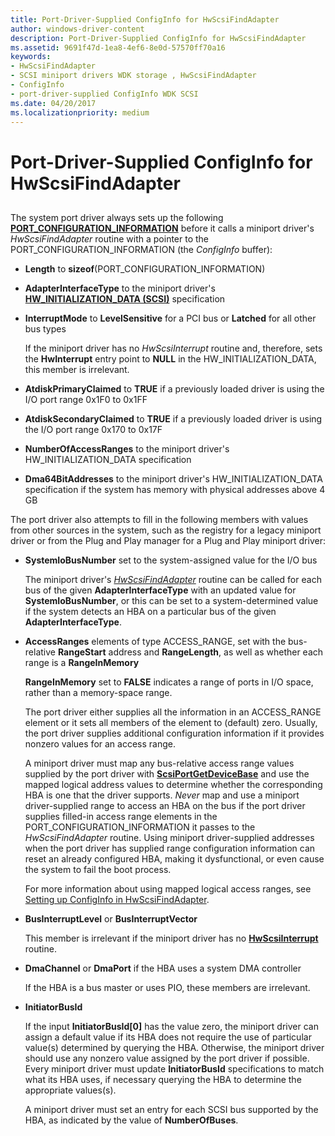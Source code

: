 ```yaml
---
title: Port-Driver-Supplied ConfigInfo for HwScsiFindAdapter
author: windows-driver-content
description: Port-Driver-Supplied ConfigInfo for HwScsiFindAdapter
ms.assetid: 9691f47d-1ea8-4ef6-8e0d-57570ff70a16
keywords:
- HwScsiFindAdapter
- SCSI miniport drivers WDK storage , HwScsiFindAdapter
- ConfigInfo
- port-driver-supplied ConfigInfo WDK SCSI
ms.date: 04/20/2017
ms.localizationpriority: medium
---
```


# Port-Driver-Supplied ConfigInfo for HwScsiFindAdapter


## <span id="ddk_port_driver_supplied_configinfo_for_hwscsifindadapter_kg"></span><span id="DDK_PORT_DRIVER_SUPPLIED_CONFIGINFO_FOR_HWSCSIFINDADAPTER_KG"></span>


The system port driver always sets up the following [**PORT\_CONFIGURATION\_INFORMATION**](https://msdn.microsoft.com/library/windows/hardware/ff563900) before it calls a miniport driver's *HwScsiFindAdapter* routine with a pointer to the PORT\_CONFIGURATION\_INFORMATION (the *ConfigInfo* buffer):

-   **Length** to **sizeof**(PORT\_CONFIGURATION\_INFORMATION)

-   **AdapterInterfaceType** to the miniport driver's [**HW\_INITIALIZATION\_DATA (SCSI)**](https://msdn.microsoft.com/library/windows/hardware/ff557456) specification

-   **InterruptMode** to **LevelSensitive** for a PCI bus or **Latched** for all other bus types

    If the miniport driver has no *HwScsiInterrupt* routine and, therefore, sets the **HwInterrupt** entry point to **NULL** in the HW\_INITIALIZATION\_DATA, this member is irrelevant.

-   **AtdiskPrimaryClaimed** to **TRUE** if a previously loaded driver is using the I/O port range 0x1F0 to 0x1FF

-   **AtdiskSecondaryClaimed** to **TRUE** if a previously loaded driver is using the I/O port range 0x170 to 0x17F

-   **NumberOfAccessRanges** to the miniport driver's HW\_INITIALIZATION\_DATA specification

-   **Dma64BitAddresses** to the miniport driver's HW\_INITIALIZATION\_DATA specification if the system has memory with physical addresses above 4 GB

The port driver also attempts to fill in the following members with values from other sources in the system, such as the registry for a legacy miniport driver or from the Plug and Play manager for a Plug and Play miniport driver:

-   **SystemIoBusNumber** set to the system-assigned value for the I/O bus

    The miniport driver's [*HwScsiFindAdapter*](https://msdn.microsoft.com/library/windows/hardware/ff557300) routine can be called for each bus of the given **AdapterInterfaceType** with an updated value for **SystemIoBusNumber**, or this can be set to a system-determined value if the system detects an HBA on a particular bus of the given **AdapterInterfaceType**.

-   **AccessRanges** elements of type ACCESS\_RANGE, set with the bus-relative **RangeStart** address and **RangeLength**, as well as whether each range is a **RangeInMemory**

    **RangeInMemory** set to **FALSE** indicates a range of ports in I/O space, rather than a memory-space range.

    The port driver either supplies all the information in an ACCESS\_RANGE element or it sets all members of the element to (default) zero. Usually, the port driver supplies additional configuration information if it provides nonzero values for an access range.

    A miniport driver must map any bus-relative access range values supplied by the port driver with [**ScsiPortGetDeviceBase**](https://msdn.microsoft.com/library/windows/hardware/ff564629) and use the mapped logical address values to determine whether the corresponding HBA is one that the driver supports. *Never* map and use a miniport driver-supplied range to access an HBA on the bus if the port driver supplies filled-in access range elements in the PORT\_CONFIGURATION\_INFORMATION it passes to the *HwScsiFindAdapter* routine. Using miniport driver-supplied addresses when the port driver has supplied range configuration information can reset an already configured HBA, making it dysfunctional, or even cause the system to fail the boot process.

    For more information about using mapped logical access ranges, see [Setting up ConfigInfo in HwScsiFindAdapter](setting-up-configinfo-in-hwscsifindadapter.md).

-   **BusInterruptLevel** or **BusInterruptVector**

    This member is irrelevant if the miniport driver has no [**HwScsiInterrupt**](https://msdn.microsoft.com/library/windows/hardware/ff557312) routine.

-   **DmaChannel** or **DmaPort** if the HBA uses a system DMA controller

    If the HBA is a bus master or uses PIO, these members are irrelevant.

-   **InitiatorBusId**

    If the input **InitiatorBusId\[0\]** has the value zero, the miniport driver can assign a default value if its HBA does not require the use of particular value(s) determined by querying the HBA. Otherwise, the miniport driver should use any nonzero value assigned by the port driver if possible. Every miniport driver must update **InitiatorBusId** specifications to match what its HBA uses, if necessary querying the HBA to determine the appropriate values(s).

    A miniport driver must set an entry for each SCSI bus supported by the HBA, as indicated by the value of **NumberOfBuses**.

 

 




